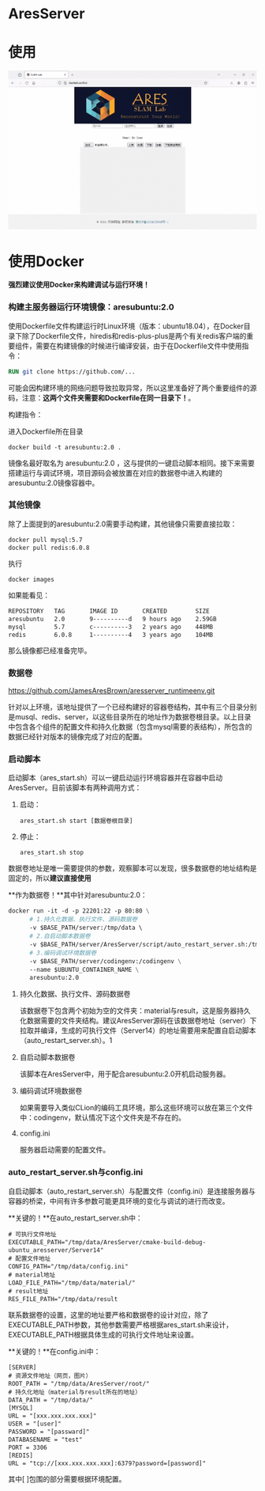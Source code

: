 # AresServer
# 使用

![](https://github.com/JamesAresBrown/AresServer/blob/main/root/tutorial.gif)

# 使用Docker

**强烈建议使用Docker来构建调试与运行环境！**

### 构建主服务器运行环境镜像：aresubuntu:2.0

使用Dockerfile文件构建运行时Linux环境（版本：ubuntu18.04），在Docker目录下除了Dockerfile文件，hiredis和redis-plus-plus是两个有关redis客户端的重要组件，需要在构建镜像的时候进行编译安装，由于在Dockerfile文件中使用指令：

```dockerfile
RUN git clone https://github.com/...
```

可能会因构建环境的网络问题导致拉取异常，所以这里准备好了两个重要组件的源码，注意：**这两个文件夹需要和Dockerfile在同一目录下！**。

构建指令：

进入Dockerfile所在目录

```shell
docker build -t aresubuntu:2.0 .
```

镜像名最好取名为 aresubuntu:2.0 ，这与提供的一键启动脚本相同。接下来需要搭建运行与调试环境，项目源码会被放置在对应的数据卷中进入构建的aresubuntu:2.0镜像容器中。

### 其他镜像

除了上面提到的aresubuntu:2.0需要手动构建，其他镜像只需要直接拉取：

```shell
docker pull mysql:5.7
docker pull redis:6.0.8
```

执行

```shell
docker images
```

如果能看见：

```shell
REPOSITORY   TAG       IMAGE ID       CREATED        SIZE
aresubuntu   2.0       9----------d   9 hours ago    2.59GB
mysql        5.7       c----------3   2 years ago    448MB
redis        6.0.8     1----------4   3 years ago    104MB
```

那么镜像都已经准备完毕。

### 数据卷

https://github.com/JamesAresBrown/aresserver_runtimeenv.git

针对以上环境，该地址提供了一个已经构建好的容器卷结构，其中有三个目录分别是musql、redis、server，以这些目录所在的地址作为数据卷根目录。以上目录中包含各个组件的配置文件和持久化数据（包含mysql需要的表结构），所包含的数据已经针对版本的镜像完成了对应的配置。

### 启动脚本

启动脚本（ares_start.sh）可以一键启动运行环境容器并在容器中启动AresServer。目前该脚本有两种调用方式：

1. 启动：

   ```shell
   ares_start.sh start [数据卷根目录]
   ```

2. 停止：

   ```shell
   ares_start.sh stop
   ```

数据卷地址是唯一需要提供的参数，观察脚本可以发现，很多数据卷的地址结构是固定的，所以**建议直接使用**

[该项目]: https://github.com/JamesAresBrown/aresserver_runtimeenv.git

**作为数据卷！**其中针对aresubuntu:2.0：

```dockerfile
docker run -it -d -p 22201:22 -p 80:80 \
	  # 1.持久化数据、执行文件、源码数据卷
      -v $BASE_PATH/server:/tmp/data \ 
      # 2.自启动脚本数据卷
	  -v $BASE_PATH/server/AresServer/script/auto_restart_server.sh:/tmp/start.sh \
	  # 3.编码调试环境数据卷
	  -v $BASE_PATH/server/codingenv:/codingenv \
      --name $UBUNTU_CONTAINER_NAME \
      aresubuntu:2.0
```



1. 持久化数据、执行文件、源码数据卷

   该数据卷下包含两个初始为空的文件夹：material与result，这是服务器持久化数据需要的文件夹结构。建议AresServer源码在该数据卷地址（server）下拉取并编译，生成的可执行文件（Server14）的地址需要用来配置自启动脚本（auto_restart_server.sh）。1

2. 自启动脚本数据卷

   该脚本在AresServer中，用于配合aresubuntu:2.0开机启动服务器。

3. 编码调试环境数据卷

   如果需要导入类似CLion的编码工具环境，那么这些环境可以放在第三个文件中：codingenv，默认情况下这个文件夹是不存在的。

4. config.ini

   服务器启动需要的配置文件。

### auto_restart_server.sh与config.ini

自启动脚本（auto_restart_server.sh）与配置文件（config.ini）是连接服务器与容器的桥梁，中间有许多参数可能更具环境的变化与调试的进行而改变。

**关键的！**在auto_restart_server.sh中：

```shell
# 可执行文件地址
EXECUTABLE_PATH="/tmp/data/AresServer/cmake-build-debug-ubuntu_aresserver/Server14"
# 配置文件地址
CONFIG_PATH="/tmp/data/config.ini"
# material地址
LOAD_FILE_PATH="/tmp/data/material/"
# result地址
RES_FILE_PATH="/tmp/data/result
```

联系数据卷的设置，这里的地址要严格和数据卷的设计对应，除了EXECUTABLE_PATH参数，其他参数需要严格根据ares_start.sh来设计，EXECUTABLE_PATH根据具体生成的可执行文件地址来设置。

**关键的！**在config.ini中：

```
[SERVER]
# 资源文件地址（网页，图片）
ROOT_PATH = "/tmp/data/AresServer/root/"
# 持久化地址（material与result所在的地址）
DATA_PATH = "/tmp/data/"
[MYSQL]
URL = "[xxx.xxx.xxx.xxx]"
USER = "[user]"
PASSWORD = "[passward]"
DATABASENAME = "test"
PORT = 3306
[REDIS]
URL = "tcp://[xxx.xxx.xxx.xxx]:6379?password=[password]"
```

其中[ ]包围的部分需要根据环境配置。

